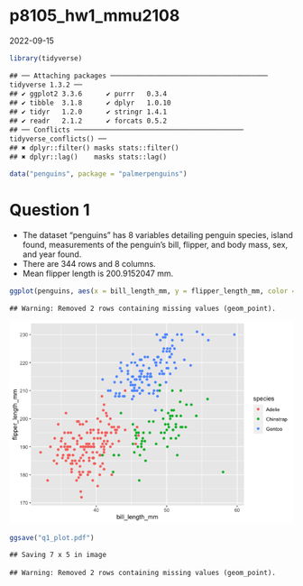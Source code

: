 p8105_hw1_mmu2108
================
2022-09-15

``` r
library(tidyverse)
```

    ## ── Attaching packages ─────────────────────────────────────── tidyverse 1.3.2 ──
    ## ✔ ggplot2 3.3.6      ✔ purrr   0.3.4 
    ## ✔ tibble  3.1.8      ✔ dplyr   1.0.10
    ## ✔ tidyr   1.2.0      ✔ stringr 1.4.1 
    ## ✔ readr   2.1.2      ✔ forcats 0.5.2 
    ## ── Conflicts ────────────────────────────────────────── tidyverse_conflicts() ──
    ## ✖ dplyr::filter() masks stats::filter()
    ## ✖ dplyr::lag()    masks stats::lag()

``` r
data("penguins", package = "palmerpenguins")
```

# Question 1

-   The dataset “penguins” has 8 variables detailing penguin species,
    island found, measurements of the penguin’s bill, flipper, and body
    mass, sex, and year found.
-   There are 344 rows and 8 columns.
-   Mean flipper length is 200.9152047 mm.

``` r
ggplot(penguins, aes(x = bill_length_mm, y = flipper_length_mm, color = species)) + geom_point()
```

    ## Warning: Removed 2 rows containing missing values (geom_point).

![](p8105_hw1_mmu2108_files/figure-gfm/scatterplot-1.png)<!-- -->

``` r
ggsave("q1_plot.pdf")
```

    ## Saving 7 x 5 in image

    ## Warning: Removed 2 rows containing missing values (geom_point).
